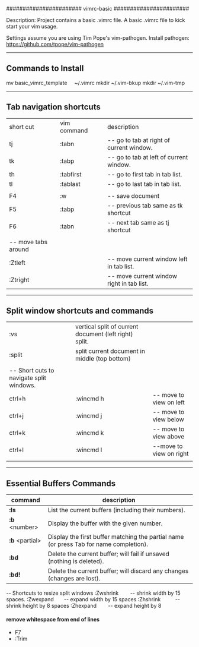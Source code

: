 #######################
 vimrc-basic
#######################

Description: Project contains a basic .vimrc file.
A basic .vimrc file to kick start your vim usage.

Settings assume you are using Tim Pope's vim-pathogen.
Install pathogen: https://github.com/tpope/vim-pathogen

-----------------------------------
Commands to Install
-----------------------------------
mv basic_vimrc_template &nbsp;&nbsp;&nbsp; ~/.vimrc
mkdir ~/.vim-bkup
mkdir ~/.vim-tmp


-----------------------------------
Tab navigation shortcuts
-----------------------------------
<table>
<tr>
	<td>short cut&nbsp;&nbsp;&nbsp;&nbsp;</td><td>vim command&nbsp;&nbsp;&nbsp;&nbsp;</td><td>description</td>
</tr>
<tr>
  <td>tj </td>	<td>					:tabn 	</td>		<td>		-- go to tab at right of current window.  </td>
</tr>
<tr>
  <td>tk </td>	<td>					:tabp 	</td>		<td>		-- go to tab at left of current window.  </td>
</tr>
<tr>
  <td>th </td>	<td>					:tabfirst 	</td>		<td>		-- go to first tab in tab list.  </td>
</tr>
<tr>
  <td>tl </td>	<td>					:tablast 	</td>		<td>		-- go to last tab in tab list.  </td>
</tr>
<tr>
  <td>  </td>	<td>				 	</td>		<td>		  </td>
</tr>
<tr>
  <td>F4  </td>	<td>				:w 	</td>		<td>		-- save document  </td>
</tr>
<tr>
  <td>F5  </td>	<td>				:tabp 	</td>		<td>		-- previous tab same as tk shortcut  </td>
</tr>
<tr>
  <td>F6  </td>	<td>				:tabn 	</td>		<td>		-- next tab same as tj shortcut  </td>
</tr>
<tr>
  <td></td>
</tr>
<tr>
  <td>-- move tabs around</td>
</tr>
<tr>
  <td>:Ztleft  </td>	<td>				 	</td>		<td>		-- move current window left in tab list.  </td>
</tr>
<tr>
  <td>:Ztright  </td>	<td>				 	</td>		<td>		-- move current window right in tab list.  </td>
</tr>
</table>


-----------------------------------
Split window shortcuts and commands
-----------------------------------

<table>
<tr> <td>:vs</td><td>vertical split of current document (left right) split.</td> <td> </td>
</tr>
<tr><td>:split</td><td>split current document in middle (top bottom) </td>
</tr>
<tr>
	<td> </td> <td> </td> <td> </td>
</tr>
<tr>
	<td>
	-- Short cuts to navigate split windows.
 </td>
</tr>
<tr>
	<td>ctrl+h </td>  <td>		:wincmd h</td> <td>    -- move to view on left</td>
</tr>
<tr>
	<td> ctrl+j </td> <td> :wincmd j</td> <td> -- move to view below</td>
</tr>
<tr>
	<td> ctrl+k </td> <td> :wincmd k</td> <td> -- move to view above</td>
</tr>
<tr>
	<td> ctrl+l      </td> <td> :wincmd l  </td> <td> --move to view on right</td>
</tr>
<tr>
	<td> </td> <td> </td> <td> </td>
</tr>
</table>

-----------------------------------
Essential Buffers Commands
-----------------------------------

command |     description
------- | ------------------
**:ls**            |   List the current buffers (including their numbers).<br/>
**:b** \<number\>    |   Display the buffer with the given number.<br/>
**:b** \<partial\>   |   Display the first buffer matching the partial name (or press Tab for name completion).<br/>
**:bd**            |   Delete the current buffer; will fail if unsaved (nothing is deleted).<br/>
**:bd!**           |   Delete the current buffer; will discard any changes (changes are lost).<br/>


-- Shortcuts to resize split windows
:Zwshrink&nbsp;&nbsp;&nbsp;&nbsp;&nbsp;&nbsp;&nbsp;&nbsp;-- shrink width by 15 spaces.
:Zwexpand &nbsp;&nbsp;&nbsp;&nbsp;&nbsp;&nbsp;-- expand width by 15 spaces
:Zhshrink  &nbsp;&nbsp;&nbsp;&nbsp;&nbsp;&nbsp;&nbsp;&nbsp;&nbsp;-- shrink height by 8 spaces
:Zhexpand &nbsp;&nbsp;&nbsp;&nbsp;&nbsp;&nbsp;								-- expand height by 8


#### remove whitespace from end of lines
* F7
* :Trim

